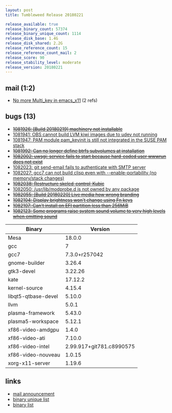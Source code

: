 ```yaml
---
layout: post
title: Tumbleweed Release 20180221

release_available: true
release_binary_count: 57374
release_binary_unique_count: 1114
release_disk_base: 1.4G
release_disk_shared: 2.2G
release_reference_count: 15
release_reference_count_mail: 2
release_score: 90
release_stability_level: moderate
release_version: 20180221
---
```


## mail (1:2)

- [No more Multi_key in emacs_x11](https://lists.opensuse.org/opensuse-factory/2018-02/msg00992.html) (2 refs)

## bugs (13)

<!--more-->

- ~~[1081926: [Build 20180219]  machinery not installable](https://bugzilla.opensuse.org/show_bug.cgi?id=1081926)~~
- [1081941: OBS cannot build LVM kiwi images due to udev not running](https://bugzilla.opensuse.org/show_bug.cgi?id=1081941)
- [1081947: PAM module pam_keyinit is still not integrated in the SUSE PAM stack](https://bugzilla.opensuse.org/show_bug.cgi?id=1081947)
- ~~[1081992: Can no longer define btrfs subvolumes at installation](https://bugzilla.opensuse.org/show_bug.cgi?id=1081992)~~
- ~~[1082002: uwsgi: service fails to start because hard-coded user wwwrun does not exist](https://bugzilla.opensuse.org/show_bug.cgi?id=1082002)~~
- [1082023: git send-email fails to authenticate with SMTP server](https://bugzilla.opensuse.org/show_bug.cgi?id=1082023)
- [1082027: gcc7 can not build clisp even with --enable-portability (no memory/stack changes)](https://bugzilla.opensuse.org/show_bug.cgi?id=1082027)
- ~~[1082038: Restructure skelcd-control-Kubic](https://bugzilla.opensuse.org/show_bug.cgi?id=1082038)~~
- [1082050: /usr/lib/modprobe.d is not owned by any package](https://bugzilla.opensuse.org/show_bug.cgi?id=1082050)
- ~~[1082055: [Build 20180220] Live media how wrong branding](https://bugzilla.opensuse.org/show_bug.cgi?id=1082055)~~
- ~~[1082104: Display brightness won't change using Fn keys](https://bugzilla.opensuse.org/show_bug.cgi?id=1082104)~~
- ~~[1082107: Can't install on EFI partition less than 256MiB](https://bugzilla.opensuse.org/show_bug.cgi?id=1082107)~~
- ~~[1082123: Some programs raise system sound volume to very high levels when emitting sound](https://bugzilla.opensuse.org/show_bug.cgi?id=1082123)~~

Binary | Version
--- | ---
Mesa | 18.0.0
gcc | 7
gcc7 | 7.3.0+r257042
gnome-builder | 3.26.4
gtk3-devel | 3.22.26
kate | 17.12.2
kernel-source | 4.15.4
libqt5-qtbase-devel | 5.10.0
llvm | 5.0.1
plasma-framework | 5.43.0
plasma5-workspace | 5.12.1
xf86-video-amdgpu | 1.4.0
xf86-video-ati | 7.10.0
xf86-video-intel | 2.99.917+git781.c8990575
xf86-video-nouveau | 1.0.15
xorg-x11-server | 1.19.6

## links

- [mail announcement](https://lists.opensuse.org/opensuse-factory/2018-02/msg00977.html)
- [binary unique list](http://download.tumbleweed.boombatower.com/20180221/rpm.unique.list)
- [binary list](http://download.tumbleweed.boombatower.com/20180221/rpm.list)
